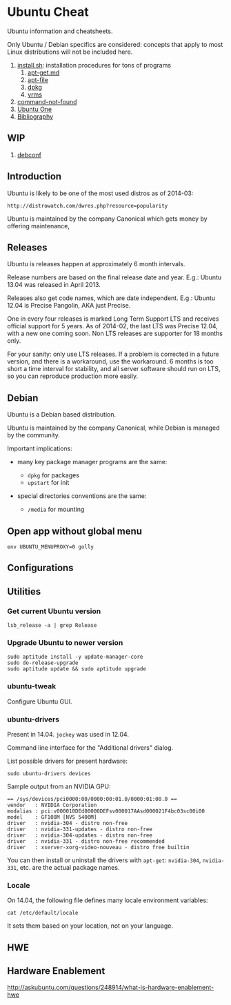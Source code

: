 # Ubuntu Cheat

Ubuntu information and cheatsheets.

Only Ubuntu / Debian specifics are considered: concepts that apply to most Linux distributions will not be included here.

1.  [install.sh](install.sh): installation procedures for tons of programs
    1. [apt-get.md](apt-get.md)
    1. [apt-file](apt-file.md)
    1. [dpkg](dpkg.md)
    1. [vrms](vrms.md)
1.  [command-not-found](command-not-found.md)
1.  [Ubuntu One](ubuntu-one.md)
1.  [Bibliography](bibliography.md)

## WIP

1. [debconf](debconf.md)

## Introduction

Ubuntu is likely to be one of the most used distros as of 2014-03:

    http://distrowatch.com/dwres.php?resource=popularity

Ubuntu is maintained by the company Canonical which gets money by offering maintenance,

## Releases

Ubuntu is releases happen at approximately 6 month intervals.

Release numbers are based on the final release date and year. E.g.: Ubuntu 13.04 was released in April 2013.

Releases also get code names, which are date independent. E.g.: Ubuntu 12.04 is Precise Pangolin, AKA just Precise.

One in every four releases is marked Long Term Support LTS and receives official support for 5 years. As of 2014-02, the last LTS was Precise 12.04, with a new one coming soon. Non LTS releases are supporter for 18 months only.

For your sanity: only use LTS releases. If a problem is corrected in a future version, and there is a workaround, use the workaround. 6 months is too short a time interval for stability, and all server software should run on LTS, so you can reproduce production more easily.

## Debian

Ubuntu is a Debian based distribution.

Ubuntu is maintained by the company Canonical, while Debian is managed by the community.

Important implications:

-   many key package manager programs are the same:

    - `dpkg` for packages
    - `upstart` for init

-   special directories conventions are the same:

    - `/media` for mounting

## Open app without global menu

    env UBUNTU_MENUPROXY=0 golly

## Configurations

## Utilities

### Get current Ubuntu version

    lsb_release -a | grep Release

### Upgrade Ubuntu to newer version

    sudo aptitude install -y update-manager-core
    sudo do-release-upgrade
    sudo aptitude update && sudo aptitude upgrade

### ubuntu-tweak

Configure Ubuntu GUI.

### ubuntu-drivers

Present in 14.04. `jockey` was used in 12.04.

Command line interface for the "Additional drivers" dialog.

List possible drivers for present hardware:

    sudo ubuntu-drivers devices

Sample output from an NVIDIA GPU:

    == /sys/devices/pci0000:00/0000:00:01.0/0000:01:00.0 ==
    vendor   : NVIDIA Corporation
    modalias : pci:v000010DEd00000DEFsv000017AAsd000021F4bc03sc00i00
    model    : GF108M [NVS 5400M]
    driver   : nvidia-304 - distro non-free
    driver   : nvidia-331-updates - distro non-free
    driver   : nvidia-304-updates - distro non-free
    driver   : nvidia-331 - distro non-free recommended
    driver   : xserver-xorg-video-nouveau - distro free builtin

You can then install or uninstall the drivers with `apt-get`:
`nvidia-304`, `nvidia-331`, etc. are the actual package names.

### Locale

On 14.04, the following file defines many locale environment variables:

    cat /etc/default/locale

It sets them based on your location, not on your language.

## HWE

## Hardware Enablement

<http://askubuntu.com/questions/248914/what-is-hardware-enablement-hwe>
